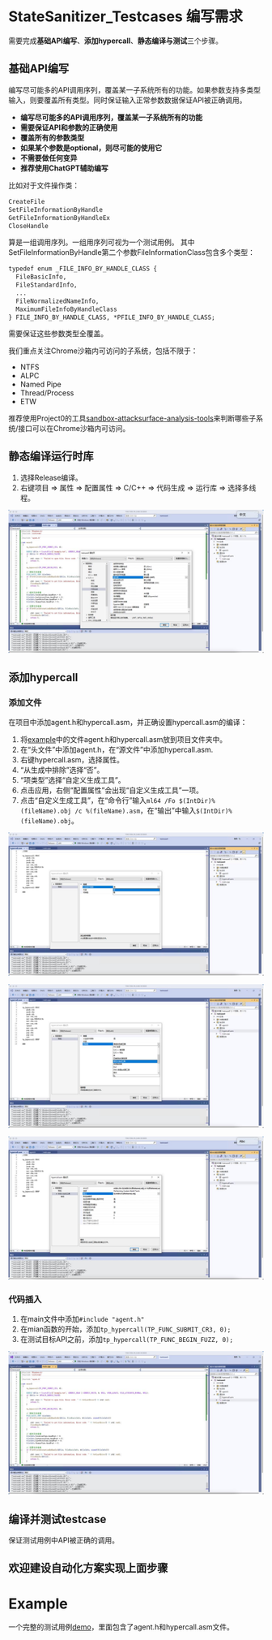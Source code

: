 # StateSanitizer_Testcases 编写需求

需要完成**基础API编写**、**添加hypercall**、**静态编译与测试**三个步骤。

## 基础API编写

编写尽可能多的API调用序列，覆盖某一子系统所有的功能。如果参数支持多类型输入，则要覆盖所有类型。同时保证输入正常参数数据保证API被正确调用。

- **编写尽可能多的API调用序列，覆盖某一子系统所有的功能**
- **需要保证API和参数的正确使用**
- **覆盖所有的参数类型**
- **如果某个参数是optional，则尽可能的使用它**
- **不需要做任何变异**
- **推荐使用ChatGPT辅助编写**

比如对于文件操作类：
```
CreateFile
SetFileInformationByHandle
GetFileInformationByHandleEx
CloseHandle
```

算是一组调用序列。一组用序列可视为一个测试用例。
其中SetFileInformationByHandle第二个参数FileInformationClass包含多个类型：
```
typedef enum _FILE_INFO_BY_HANDLE_CLASS {
  FileBasicInfo,
  FileStandardInfo,
  ...
  FileNormalizedNameInfo,
  MaximumFileInfoByHandleClass
} FILE_INFO_BY_HANDLE_CLASS, *PFILE_INFO_BY_HANDLE_CLASS;
```
需要保证这些参数类型全覆盖。

我们重点关注Chrome沙箱内可访问的子系统，包括不限于：
- NTFS
- ALPC
- Named Pipe
- Thread/Process
- ETW

推荐使用Project0的工具[sandbox-attacksurface-analysis-tools](https://github.com/googleprojectzero/sandbox-attacksurface-analysis-tools)来判断哪些子系统/接口可以在Chrome沙箱内可访问。


## 静态编译运行时库

1. 选择Release编译。
2. 右键项目 => 属性 => 配置属性 => C/C++ => 代码生成 => 运行库 => 选择多线程。

![静态编译](doc/img/img0.JPEG)

## 添加hypercall

### 添加文件

在项目中添加agent.h和hypercall.asm，并正确设置hypercall.asm的编译：

1. 将[example](example/testcase0)中的文件agent.h和hypercall.asm放到项目文件夹中。
2. 在“头文件”中添加agent.h，在“源文件”中添加hypercall.asm.
3. 右键hypercall.asm，选择属性。
4. “从生成中排除”选择“否”。
5. “项类型”选择“自定义生成工具”。
6. 点击应用，右侧“配置属性”会出现“自定义生成工具”一项。
7. 点击“自定义生成工具”，在“命令行”输入`ml64 /Fo $(IntDir)%(fileName).obj /c %(fileName).asm`，在“输出”中输入`$(IntDir)%(fileName).obj`。

![生成中排除-否](doc/img/img1.JPEG)

![项类型](doc/img/img2.JPEG)

![自定义生成工具](doc/img/img3.JPEG)

### 代码插入
1. 在main文件中添加`#include "agent.h"`
2. 在mian函数的开始，添加`tp_hypercall(TP_FUNC_SUBMIT_CR3, 0);`
3. 在测试目标API之前，添加`tp_hypercall(TP_FUNC_BEGIN_FUZZ, 0);`

![代码插入](doc/img/img4.JPEG)

## 编译并测试testcase
保证测试用例中API被正确的调用。

## 欢迎建设自动化方案实现上面步骤

# Example
一个完整的测试用例[demo](example/testcase0)，里面包含了agent.h和hypercall.asm文件。
